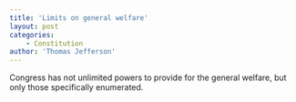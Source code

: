 ```yaml
---
title: 'Limits on general welfare'
layout: post
categories:
    - Constitution
author: 'Thomas Jefferson'
---
```


Congress has not unlimited powers to provide for the general welfare, but only those specifically enumerated.